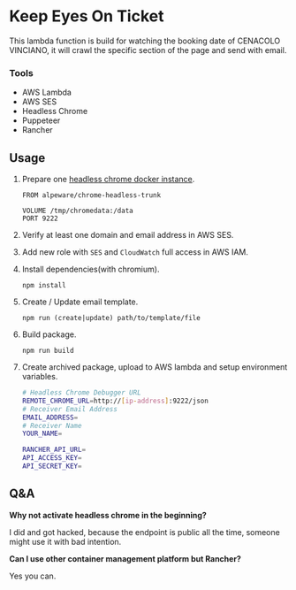 # Keep Eyes On Ticket

This lambda function is build for watching the booking date of CENACOLO VINCIANO, it will crawl the specific section of the page and send with email.

### Tools

* AWS Lambda
* AWS SES
* Headless Chrome
* Puppeteer
* Rancher

## Usage

1. Prepare one [headless chrome docker instance](https://hub.docker.com/r/alpeware/chrome-headless-trunk/).

    ```
    FROM alpeware/chrome-headless-trunk

    VOLUME /tmp/chromedata:/data
    PORT 9222
    ```
1. Verify at least one domain and email address in AWS SES.
1. Add new role with `SES` and `CloudWatch` full access in AWS IAM.
1. Install dependencies(with chromium).

    ```
    npm install
    ```
1. Create / Update email template.

    ```
    npm run (create|update) path/to/template/file
    ```
1. Build package.

    ```
    npm run build
    ```
1. Create archived package, upload to AWS lambda and setup environment variables.

    ```sh
    # Headless Chrome Debugger URL
    REMOTE_CHROME_URL=http://[ip-address]:9222/json
    # Receiver Email Address
    EMAIL_ADDRESS=
    # Receiver Name
    YOUR_NAME=

    RANCHER_API_URL=
    API_ACCESS_KEY=
    API_SECRET_KEY=
    ```

## Q&A

**Why not activate headless chrome in the beginning?**

I did and got hacked, because the endpoint is public all the time, someone might use it with bad intention.

**Can I use other container management platform but Rancher?**

Yes you can.
